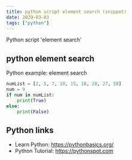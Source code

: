 ```yaml
---
title: python script element search (snippet)
date: 2020-03-03
tags: ["python"]
---
```

Python script 'element search'


## python element search

Python example: element search

```python
numList = [2, 5, 7, 10, 15, 18, 20, 27, 50]
num = 9
if num in numList:
	print(True)
else:
	print(False)

```

## Python links

- Learn Python: https://pythonbasics.org/
- Python Tutorial: https://pythonspot.com
